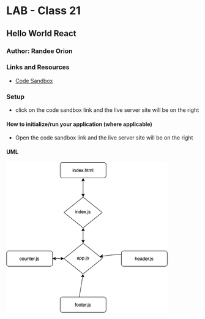# LAB - Class 21 

## Hello World React

### Author: Randee Orion

### Links and Resources

- [Code Sandbox](https://codesandbox.io/s/helloworld-h583i?file=/src/components/Header.js)


### Setup
- click on the code sandbox link and the live server site will be on the right



#### How to initialize/run your application (where applicable)

- Open the code sandbox link and the live server site will be on the right 


#### UML

![UML Diagram](/lab21UML.png)